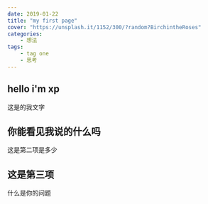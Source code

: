 ```yaml
---
date: 2019-01-22
title: "my first page"
cover: "https://unsplash.it/1152/300/?random?BirchintheRoses"
categories: 
    - 想法
tags:
    - tag one
    - 思考
---
```


## hello i'm xp

这是的我文字

## 你能看见我说的什么吗

这是第二项是多少

## 这是第三项

什么是你的问题